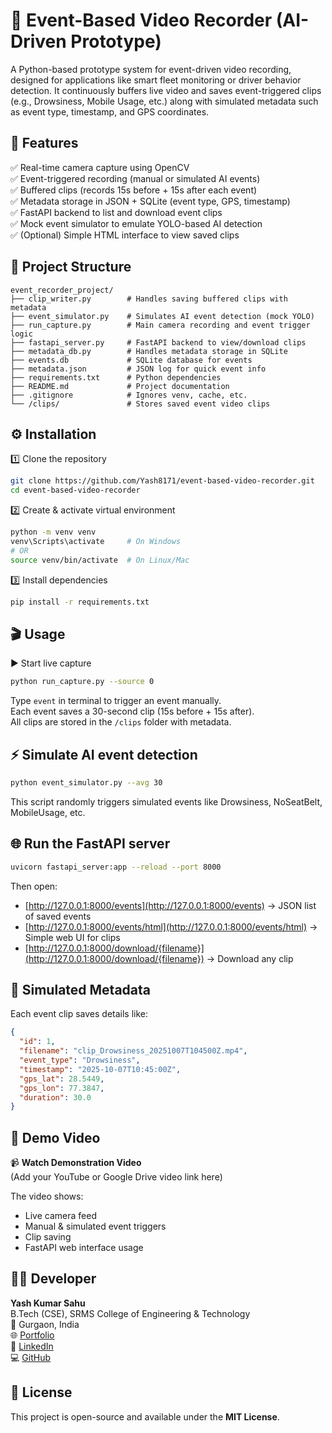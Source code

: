 # 🎥 Event-Based Video Recorder (AI-Driven Prototype)

A Python-based prototype system for event-driven video recording, designed for applications like smart fleet monitoring or driver behavior detection.
It continuously buffers live video and saves event-triggered clips (e.g., Drowsiness, Mobile Usage, etc.) along with simulated metadata such as event type, timestamp, and GPS coordinates.

## 🚀 Features

✅ Real-time camera capture using OpenCV  
✅ Event-triggered recording (manual or simulated AI events)  
✅ Buffered clips (records 15s before + 15s after each event)  
✅ Metadata storage in JSON + SQLite (event type, GPS, timestamp)  
✅ FastAPI backend to list and download event clips  
✅ Mock event simulator to emulate YOLO-based AI detection  
✅ (Optional) Simple HTML interface to view saved clips  

## 🧩 Project Structure
```
event_recorder_project/
├── clip_writer.py        # Handles saving buffered clips with metadata
├── event_simulator.py    # Simulates AI event detection (mock YOLO)
├── run_capture.py        # Main camera recording and event trigger logic
├── fastapi_server.py     # FastAPI backend to view/download clips
├── metadata_db.py        # Handles metadata storage in SQLite
├── events.db             # SQLite database for events
├── metadata.json         # JSON log for quick event info
├── requirements.txt      # Python dependencies
├── README.md             # Project documentation
├── .gitignore            # Ignores venv, cache, etc.
└── /clips/               # Stores saved event video clips
```

## ⚙️ Installation

1️⃣ Clone the repository  
```bash
git clone https://github.com/Yash8171/event-based-video-recorder.git
cd event-based-video-recorder
```

2️⃣ Create & activate virtual environment  
```bash
python -m venv venv
venv\Scripts\activate     # On Windows
# OR
source venv/bin/activate  # On Linux/Mac
```

3️⃣ Install dependencies  
```bash
pip install -r requirements.txt
```

## 🎬 Usage

▶️ Start live capture  
```bash
python run_capture.py --source 0
```

Type `event` in terminal to trigger an event manually.  
Each event saves a 30-second clip (15s before + 15s after).  
All clips are stored in the `/clips` folder with metadata.

## ⚡ Simulate AI event detection

```bash
python event_simulator.py --avg 30
```

This script randomly triggers simulated events like Drowsiness, NoSeatBelt, MobileUsage, etc.

## 🌐 Run the FastAPI server

```bash
uvicorn fastapi_server:app --reload --port 8000
```

Then open:

- [http://127.0.0.1:8000/events](http://127.0.0.1:8000/events) → JSON list of saved events  
- [http://127.0.0.1:8000/events/html](http://127.0.0.1:8000/events/html) → Simple web UI for clips  
- [http://127.0.0.1:8000/download/{filename}](http://127.0.0.1:8000/download/{filename}) → Download any clip

## 🧠 Simulated Metadata

Each event clip saves details like:

```json
{
  "id": 1,
  "filename": "clip_Drowsiness_20251007T104500Z.mp4",
  "event_type": "Drowsiness",
  "timestamp": "2025-10-07T10:45:00Z",
  "gps_lat": 28.5449,
  "gps_lon": 77.3847,
  "duration": 30.0
}
```

## 🎥 Demo Video

📹 **Watch Demonstration Video**  
(Add your YouTube or Google Drive video link here)

The video shows:
- Live camera feed
- Manual & simulated event triggers
- Clip saving
- FastAPI web interface usage

## 🧑‍💻 Developer

**Yash Kumar Sahu**  
B.Tech (CSE), SRMS College of Engineering & Technology  
📍 Gurgaon, India  
🌐 [Portfolio]()  
💼 [LinkedIn]()  
💻 [GitHub]()  

## 📄 License

This project is open-source and available under the **MIT License**.
